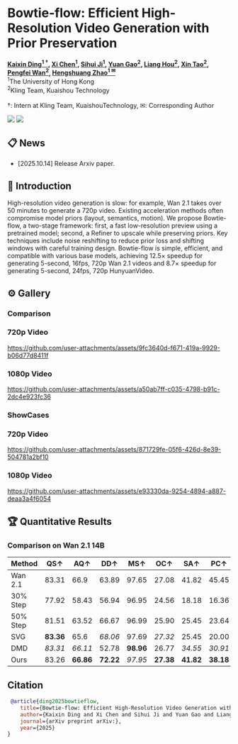# Bowtie-flow: Efficient High-Resolution Video Generation with Prior Preservation


**[Kaixin Ding<sup>1 &dagger;</sup>](https://your-link-to-kaixin), 
[Xi Chen<sup>1</sup>](https://your-link-to-xi-chen), 
[Sihui Ji<sup>1</sup>](https://your-link-to-sihui-ji), 
[Yuan Gao<sup>2</sup>](https://your-link-to-yuan-gao), 
[Liang Hou<sup>2</sup>](https://your-link-to-liang-hou), 
[Xin Tao<sup>2</sup>](https://your-link-to-xin-tao), 
[Pengfei Wan<sup>2</sup>](https://your-link-to-pengfei-wan), 
[Hengshuang Zhao<sup>1 &#9993;</sup>](https://your-link-to-hengshuang-zhao)**
<br>
<sup>1</sup>The University of Hong Kong  
<sup>2</sup>Kling Team, Kuaishou Technology  
<br>
&dagger;: Intern at Kling Team, KuaishouTechnology, &#9993;: Corresponding Author

<a href='https://kxding.github.io/project/Bowtie-flow/'><img src='https://img.shields.io/badge/ArXiv-2510.08555-red'></a> 
<a href='https://kxding.github.io/project/Bowtie-flow/#'><img src='https://img.shields.io/badge/Project-Page-Green'></a>





## 📋 News
- [2025.10.14] Release Arxiv paper.


## 📖 Introduction
High-resolution video generation is slow: for example, Wan 2.1 takes over 50 minutes to generate a 720p video. Existing acceleration methods often compromise model priors (layout, semantics, motion). We propose Bowtie-flow, a two-stage framework: first, a fast low-resolution preview using a pretrained model; second, a Refiner to upscale while preserving priors. Key techniques include noise reshifting to reduce prior loss and shifting windows with careful training design. Bowtie-flow is simple, efficient, and compatible with various base models, achieving 12.5× speedup for generating 5-second, 16fps, 720p Wan 2.1 videos and 8.7× speedup for generating 5-second, 24fps, 720p HunyuanVideo.

## ⚙️ Gallery

### Comparison
### 720p Video

https://github.com/user-attachments/assets/9fc3640d-f671-419a-9929-b06d77d8411f


### 1080p Video

https://github.com/user-attachments/assets/a50ab7ff-c035-4798-b91c-2dc4e923fc36

### ShowCases
### 720p Video


https://github.com/user-attachments/assets/871729fe-05f6-426d-8e39-504781a2bf10


### 1080p Video


https://github.com/user-attachments/assets/e93330da-9254-4894-a887-deaa3a4f6054

## 🏆 Quantitative Results

### Comparison on Wan 2.1 14B

| Method      | QS↑   | AQ↑   | DD↑   | MS↑   | OC↑   | SA↑   | PC↑   | Time↓       | Speed↑  | PFLOPs↓ |
|------------|-------|-------|-------|-------|-------|-------|-------|------------|--------|---------|
| Wan 2.1    | 83.31 | 66.9  | 63.89 | 97.65 | 27.08 | 41.82 | 45.45 | 3497 (58min)| 1×     | 658.46  |
| 30% Step   | 77.92 | 58.43 | 56.94 | 96.95 | 24.56 | 18.18 | 16.36 | 1049        | 3.34×  | 197.54  |
| 50% Step   | 81.51 | 63.52 | 66.67 | 96.99 | 25.90 | 25.45 | 23.64 | 1748        | 2×     | 329.23  |
| SVG        | **83.36** | 65.6  | _68.06_ | 97.69 | _27.32_ | 25.45 | 20.00 | 2712       | 1.29×  | 429.86  |
| DMD        | _83.31_ | _66.11_ | 52.78 | **98.96** | 26.77 | _34.55_ | _30.91_ | _282_       | _12.40×_ | _39.51_ |
| Ours       | 83.26 | **66.86** | **72.22** | _97.95_ | **27.38** | **41.82** | **38.18** | **278**     | **12.58×** | **34.3** |

## Citation

```bibtex
 @article{ding2025bowtieflow,
    title={Bowtie-flow: Efficient High-Resolution Video Generation with Prior Preservation},
    author={Kaixin Ding and Xi Chen and Sihui Ji and Yuan Gao and Liang Hou and Xin Tao and Pengfei Wan and Hengshuang Zhao},
    journal={arXiv preprint arXiv:},
    year={2025}
} 
